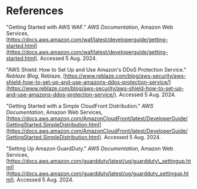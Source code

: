 # References

"Getting Started with AWS WAF." *AWS Documentation*, Amazon Web Services, [https://docs.aws.amazon.com/waf/latest/developerguide/getting-started.html](https://docs.aws.amazon.com/waf/latest/developerguide/getting-started.html). Accessed 5 Aug. 2024.

"AWS Shield: How to Set Up and Use Amazon's DDoS Protection Service." *Reblaze Blog*, Reblaze, [https://www.reblaze.com/blog/aws-security/aws-shield-how-to-set-up-and-use-amazons-ddos-protection-service/](https://www.reblaze.com/blog/aws-security/aws-shield-how-to-set-up-and-use-amazons-ddos-protection-service/). Accessed 5 Aug. 2024.

"Getting Started with a Simple CloudFront Distribution." *AWS Documentation*, Amazon Web Services, [https://docs.aws.amazon.com/AmazonCloudFront/latest/DeveloperGuide/GettingStarted.SimpleDistribution.html](https://docs.aws.amazon.com/AmazonCloudFront/latest/DeveloperGuide/GettingStarted.SimpleDistribution.html). Accessed 5 Aug. 2024.

"Setting Up Amazon GuardDuty." *AWS Documentation*, Amazon Web Services, [https://docs.aws.amazon.com/guardduty/latest/ug/guardduty\_settingup.html](https://docs.aws.amazon.com/guardduty/latest/ug/guardduty_settingup.html). Accessed 5 Aug. 2024.
